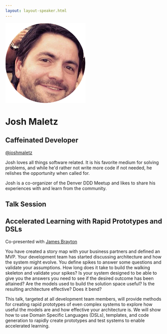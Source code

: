 ```yaml
---
layout: layout-speaker.html
---
```

<div class="container section featured-speaker">
  <div class="row">
    <div class="col-xs-12 col-sm-2 img-container">
      <img class="speaker-page-img" src="../img/speakers/Josh-Maletz-ON.png">
    </div>
    <div class="col-xs-12 col-sm-10 copy-container">
        <h1 class="speaker-header">Josh Maletz</h1>
        <h2 class="speaker-subtitle">Caffeinated Developer</h2>
        <p><a class="speaker-handle" href="https://twitter.com/joshmaletz" target="_blank">@joshmaletz</a></p>
        <p>Josh loves all things software related. It is his favorite medium for solving problems, and while he'd rather not write more code if not needed, he relishes the opportunity when called for.</p>
        <p>Josh is a co-organizer of the Denver DDD Meetup and likes to share his experiences with and learn from the community.</p>
        <h2 class="speaker-subheader">Talk Session</h2>
        <h2 class="speaker-subheader gold">Accelerated Learning with Rapid Prototypes and DSLs</h2>
        <p>Co-presented with <a href="james-brayton.html">James Brayton</a></p>
        <p>You have created a story map with your business partners and defined an MVP. Your development team has started discussing architecture and how the system might evolve. You define spikes to answer some questions and validate your assumptions. How long does it take to build the walking skeleton and validate your spikes? Is your system designed to be able to give you the answers you need to see if the desired outcome has been attained? Are the models used to build the solution space useful? Is the resulting architecture effective? Does it bend?</p>
        <p>This talk, targeted at all development team members, will provide methods for creating rapid prototypes of even complex systems to explore how useful the models are and how effective your architecture is. We will show how to use Domain Specific Languages (DSLs), templates, and code generation to rapidly create prototypes and test systems to enable accelerated learning.</p>
    </div>
  </div>
</div>